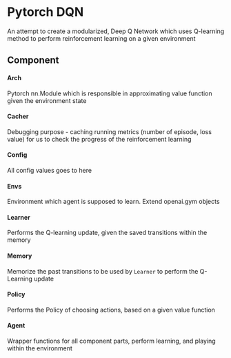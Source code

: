 # Pytorch DQN

An attempt to create a modularized, Deep Q Network which uses Q-learning method to perform reinforcement learning on a given environment

## Component
#### Arch
Pytorch nn.Module which is responsible in approximating value function given the environment state
#### Cacher
Debugging purpose - caching running metrics (number of episode, loss value) for us to check the progress of the reinforcement learning
#### Config
All config values goes to here
#### Envs
Environment which agent is supposed to learn. Extend openai.gym objects
#### Learner
Performs the Q-learning update, given the saved transitions within the memory
#### Memory
Memorize the past transitions to be used by `Learner` to perform the Q-Learning update
#### Policy
Performs the Policy of choosing actions, based on a given value function
#### Agent
Wrapper functions for all component parts, perform learning, and playing within the environment